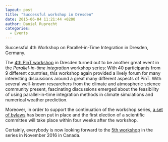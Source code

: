 ```yaml
---
layout: post
title: "Successful workshop in Dresden"
date: 2015-06-04 11:21:44 +0200
author: Daniel Ruprecht
categories:
  - Events
---
```


Successful 4th Workshop on Parallel-in-Time Integration in Dresden, Germany.

<!--more-->
The [4th PinT workshop](/events/4th-pint-workshop/) in
Dresden turned out to be another great event in the _Parallel-in-time integration_ workshop series:
With 40 participants from 9 different countries, this workshop again provided a lively forum for
many interesting discussions around a great many different aspects of PinT.
With several well-known researchers from the climate and atmospheric science community present,
fascinating discussions emerged about the feasibility of using parallel-in-time integration methods
in climate simulations and numerical weather prediction.

Moreover, in order to support the continuation of the workshop series,
[a set of bylaws](/events/bylaws.html) has been put in place and the first election of a scientific
committee will take place within four weeks after the workshop.

Certainly, everybody is now looking forward to the
[5th workshop](/events/5th-pint-workshop/) in the
series in November 2016 in Canada.
